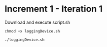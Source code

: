 # Increment 1 - Iteration 1

Download and execute script.sh

`````
chmod +x loggingDevice.sh

./loggingDevice.sh
`````
